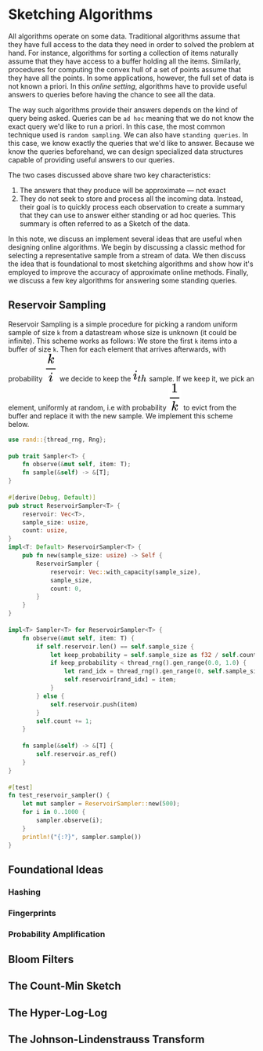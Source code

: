 # Sketching Algorithms

All algorithms operate on some data. Traditional algorithms assume that they have full access to the data they need in order to solved the problem at hand. For instance, algorithms for sorting a collection of items naturally assume that they have access to a buffer holding all the items. Similarly, procedures for computing the convex hull of a set of points assume that they have all the points. In some applications, however, the full set of data is not known a priori. In this _online setting_, algorithms have to provide useful answers to queries before having the chance to see all the data.

The way such algorithms provide their answers depends on the kind of query being asked. Queries can be `ad hoc` meaning that we do not know the exact query we'd like to run a priori. In this case, the most common technique used is `random sampling`. We can also have `standing queries`. In this case, we know exactly the queries that we'd like to answer. Because we know the queries beforehand, we can design specialized data structures capable of providing useful answers to our queries.

The two cases discussed above share two key characteristics:

1. The answers that they produce will be approximate — not exact
2. They do not seek to store and process all the incoming data. Instead, their goal is to quickly process each observation to create a summary that they can use to answer either standing or ad hoc queries. This summary is often referred to as a Sketch of the data.

In this note, we discuss an implement several ideas that are useful when designing online algorithms. We begin by discussing a classic method for selecting a representative sample from a stream of data. We then discuss the idea that is foundational to most sketching algorithms and show how it's employed to improve the accuracy of approximate online methods. Finally, we discuss a few key algorithms for answering some standing queries.

## Reservoir Sampling

Reservoir Sampling is a simple procedure for picking a random uniform sample of size `k` from a datastream whose size is unknown (it could be infinite). This scheme works as follows: We store the first `k` items into a buffer of size `k`. Then for each element that arrives afterwards, with probability <!-- $\dfrac{k}{i}$ --> <img style="transform: translateY(0.1em); background: white;" src="../svg/w53pBCBLXV.svg"> we decide to keep the <!-- $i_{th}$ --> <img style="transform: translateY(0.1em); background: white;" src="../svg/XptcTto55U.svg"> sample. If we keep it, we pick an element, uniformly at random, i.e with probability <!-- $\dfrac{1}{k}$ --> <img style="transform: translateY(0.1em); background: white;" src="../svg/ZAhf8BKElA.svg"> to evict from the buffer and replace it with the new sample. We implement this scheme below.

```rust
use rand::{thread_rng, Rng};

pub trait Sampler<T> {
    fn observe(&mut self, item: T);
    fn sample(&self) -> &[T];
}

#[derive(Debug, Default)]
pub struct ReservoirSampler<T> {
    reservoir: Vec<T>,
    sample_size: usize,
    count: usize,
}
impl<T: Default> ReservoirSampler<T> {
    pub fn new(sample_size: usize) -> Self {
        ReservoirSampler {
            reservoir: Vec::with_capacity(sample_size),
            sample_size,
            count: 0,
        }
    }
}

impl<T> Sampler<T> for ReservoirSampler<T> {
    fn observe(&mut self, item: T) {
        if self.reservoir.len() == self.sample_size {
            let keep_probability = self.sample_size as f32 / self.count as f32;
            if keep_probability < thread_rng().gen_range(0.0, 1.0) {
                let rand_idx = thread_rng().gen_range(0, self.sample_size);
                self.reservoir[rand_idx] = item;
            }
        } else {
            self.reservoir.push(item)
        }
        self.count += 1;
    }

    fn sample(&self) -> &[T] {
        self.reservoir.as_ref()
    }
}

#[test]
fn test_reservoir_sampler() {
    let mut sampler = ReservoirSampler::new(500);
    for i in 0..1000 {
        sampler.observe(i);
    }
    println!("{:?}", sampler.sample())
}

```

## Foundational Ideas

### Hashing

### Fingerprints

### Probability Amplification

## Bloom Filters

## The Count-Min Sketch

## The Hyper-Log-Log

## The Johnson-Lindenstrauss Transform
